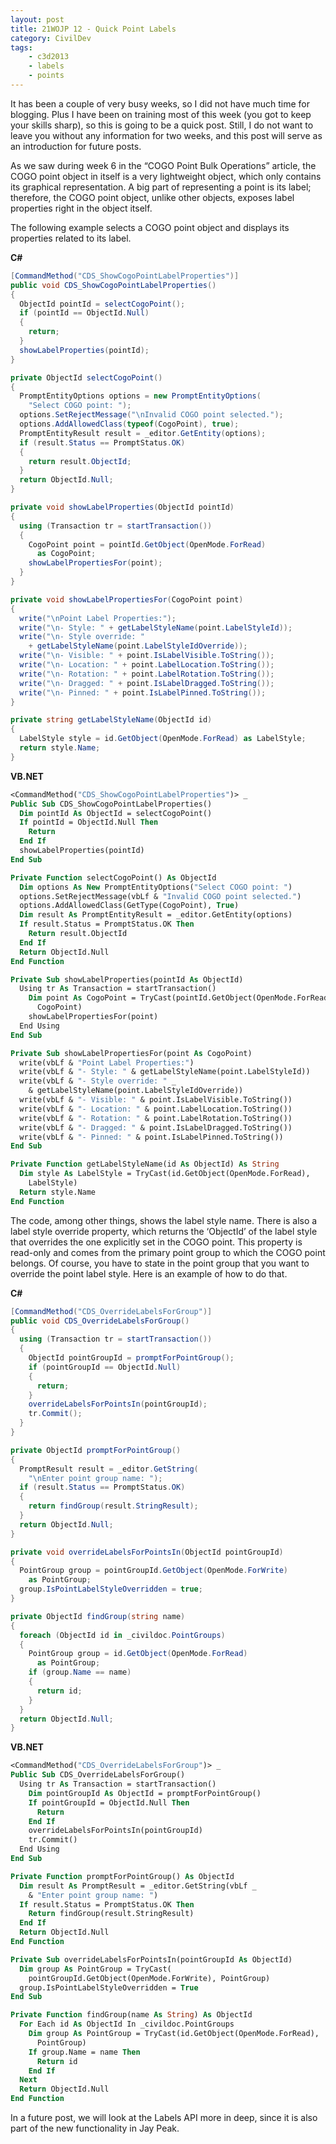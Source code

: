 ```yaml
---
layout: post
title: 21WOJP 12 - Quick Point Labels
category: CivilDev
tags:
    - c3d2013
    - labels
    - points
---
```


It has been a couple of very busy weeks, so I did not have much time for 
blogging. Plus I have been on training most of this week (you got to keep your 
skills sharp), so this is going to be a quick post. Still, I do not want to 
leave you without any information for two weeks, and this post will serve as an 
introduction for future posts.

As we saw during week 6 in the “COGO Point Bulk Operations” article, the COGO 
point object in itself is a very lightweight object, which only contains its 
graphical representation. A big part of representing a point is its label; 
therefore, the COGO point object, unlike other objects, exposes label properties 
right in the object itself.

The following example selects a COGO point object and displays its properties 
related to its label.

**C#**

```csharp
[CommandMethod("CDS_ShowCogoPointLabelProperties")]
public void CDS_ShowCogoPointLabelProperties()
{
  ObjectId pointId = selectCogoPoint();
  if (pointId == ObjectId.Null)
  {
    return;
  }
  showLabelProperties(pointId);
}

private ObjectId selectCogoPoint()
{
  PromptEntityOptions options = new PromptEntityOptions(
    "Select COGO point: ");
  options.SetRejectMessage("\nInvalid COGO point selected.");
  options.AddAllowedClass(typeof(CogoPoint), true);
  PromptEntityResult result = _editor.GetEntity(options);
  if (result.Status == PromptStatus.OK)
  {
    return result.ObjectId;
  }
  return ObjectId.Null;
}

private void showLabelProperties(ObjectId pointId)
{
  using (Transaction tr = startTransaction())
  {
    CogoPoint point = pointId.GetObject(OpenMode.ForRead)
      as CogoPoint;
    showLabelPropertiesFor(point);
  }
}

private void showLabelPropertiesFor(CogoPoint point)
{
  write("\nPoint Label Properties:");
  write("\n- Style: " + getLabelStyleName(point.LabelStyleId));
  write("\n- Style override: " 
    + getLabelStyleName(point.LabelStyleIdOverride));
  write("\n- Visible: " + point.IsLabelVisible.ToString());
  write("\n- Location: " + point.LabelLocation.ToString());
  write("\n- Rotation: " + point.LabelRotation.ToString());
  write("\n- Dragged: " + point.IsLabelDragged.ToString());
  write("\n- Pinned: " + point.IsLabelPinned.ToString());
}

private string getLabelStyleName(ObjectId id)
{
  LabelStyle style = id.GetObject(OpenMode.ForRead) as LabelStyle;
  return style.Name;
}
```

**VB.NET**

```vb
<CommandMethod("CDS_ShowCogoPointLabelProperties")> _
Public Sub CDS_ShowCogoPointLabelProperties()
  Dim pointId As ObjectId = selectCogoPoint()
  If pointId = ObjectId.Null Then
    Return
  End If
  showLabelProperties(pointId)
End Sub

Private Function selectCogoPoint() As ObjectId
  Dim options As New PromptEntityOptions("Select COGO point: ")
  options.SetRejectMessage(vbLf & "Invalid COGO point selected.")
  options.AddAllowedClass(GetType(CogoPoint), True)
  Dim result As PromptEntityResult = _editor.GetEntity(options)
  If result.Status = PromptStatus.OK Then
    Return result.ObjectId
  End If
  Return ObjectId.Null
End Function

Private Sub showLabelProperties(pointId As ObjectId)
  Using tr As Transaction = startTransaction()
    Dim point As CogoPoint = TryCast(pointId.GetObject(OpenMode.ForRead), 
      CogoPoint)
    showLabelPropertiesFor(point)
  End Using
End Sub

Private Sub showLabelPropertiesFor(point As CogoPoint)
  write(vbLf & "Point Label Properties:")
  write(vbLf & "- Style: " & getLabelStyleName(point.LabelStyleId))
  write(vbLf & "- Style override: " _
    & getLabelStyleName(point.LabelStyleIdOverride))
  write(vbLf & "- Visible: " & point.IsLabelVisible.ToString())
  write(vbLf & "- Location: " & point.LabelLocation.ToString())
  write(vbLf & "- Rotation: " & point.LabelRotation.ToString())
  write(vbLf & "- Dragged: " & point.IsLabelDragged.ToString())
  write(vbLf & "- Pinned: " & point.IsLabelPinned.ToString())
End Sub

Private Function getLabelStyleName(id As ObjectId) As String
  Dim style As LabelStyle = TryCast(id.GetObject(OpenMode.ForRead), 
    LabelStyle)
  Return style.Name
End Function
```

The code, among other things, shows the label style name. There is also a label 
style override property, which returns the ‘ObjectId’ of the label style that 
overrides the one explicitly set in the COGO point. This property is read-only 
and comes from the primary point group to which the COGO point belongs. Of 
course, you have to state in the point group that you want to override the point 
label style. Here is an example of how to do that.

**C#**

```csharp
[CommandMethod("CDS_OverrideLabelsForGroup")]
public void CDS_OverrideLabelsForGroup()
{
  using (Transaction tr = startTransaction())
  {
    ObjectId pointGroupId = promptForPointGroup();
    if (pointGroupId == ObjectId.Null)
    {
      return;
    }
    overrideLabelsForPointsIn(pointGroupId);
    tr.Commit();
  }        
}

private ObjectId promptForPointGroup()
{
  PromptResult result = _editor.GetString(
    "\nEnter point group name: ");
  if (result.Status == PromptStatus.OK)
  {
    return findGroup(result.StringResult);
  }
  return ObjectId.Null;
}

private void overrideLabelsForPointsIn(ObjectId pointGroupId)
{
  PointGroup group = pointGroupId.GetObject(OpenMode.ForWrite)
    as PointGroup;
  group.IsPointLabelStyleOverridden = true;
}

private ObjectId findGroup(string name)
{
  foreach (ObjectId id in _civildoc.PointGroups)
  {
    PointGroup group = id.GetObject(OpenMode.ForRead) 
      as PointGroup;
    if (group.Name == name)
    {
      return id;
    }
  }
  return ObjectId.Null;
}
```

**VB.NET**

```vb
<CommandMethod("CDS_OverrideLabelsForGroup")> _
Public Sub CDS_OverrideLabelsForGroup()
  Using tr As Transaction = startTransaction()
    Dim pointGroupId As ObjectId = promptForPointGroup()
    If pointGroupId = ObjectId.Null Then
      Return
    End If
    overrideLabelsForPointsIn(pointGroupId)
    tr.Commit()
  End Using
End Sub

Private Function promptForPointGroup() As ObjectId
  Dim result As PromptResult = _editor.GetString(vbLf _
    & "Enter point group name: ")
  If result.Status = PromptStatus.OK Then
    Return findGroup(result.StringResult)
  End If
  Return ObjectId.Null
End Function

Private Sub overrideLabelsForPointsIn(pointGroupId As ObjectId)
  Dim group As PointGroup = TryCast(
    pointGroupId.GetObject(OpenMode.ForWrite), PointGroup)
  group.IsPointLabelStyleOverridden = True
End Sub

Private Function findGroup(name As String) As ObjectId
  For Each id As ObjectId In _civildoc.PointGroups
    Dim group As PointGroup = TryCast(id.GetObject(OpenMode.ForRead), 
      PointGroup)
    If group.Name = name Then
      Return id
    End If
  Next
  Return ObjectId.Null
End Function
```

In a future post, we will look at the Labels API more in deep, since it is also 
part of the new functionality in Jay Peak. 
